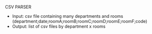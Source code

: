 CSV PARSER

- Input: csv file containing many departments and rooms (department;date;roomA;roomB;roomC;roomD;roomE;roomF;code)
- Output: list of csv files by department x rooms
